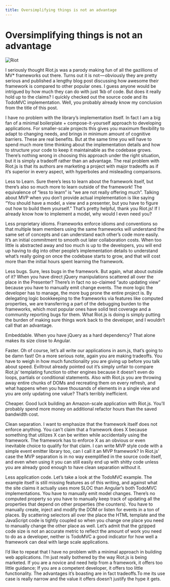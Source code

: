 ```yaml
---
title: Oversimplifying things is not an advantage
---
```


# Oversimplifying things is not an advantage

![Riot](/images/blog/riot.jpg "Riot")

I seriously thought Riot.js was a parody making fun of all the gazillions of MV* frameworks out there. Turns out it is not — obviously they are pretty serious and published a lengthy blog post discussing how awesome their framework is compared to other popular ones. I guess anyone would be intrigued by how much they can do with just 1kb of code. But does it really hold up to the claims? I quickly checked out the source code and its TodoMVC implementation. Well, you probably already know my conclusion from the title of this post.

I have no problem with the library’s implementation itself. In fact I am a big fan of a minimal boilerplate + compose-it-yourself approach to developing applications. For smaller-scale projects this gives you maximum flexibility to adapt to changing needs, and brings in minimum amount of cognitive barriers. These are real benefits. But at the same time you will have to spend much more time thinking about the implementation details and how to structure your code to keep it maintainable as the codebase grows. There’s nothing wrong in choosing this approach under the right situation, but it is simply a tradeoff rather than an advantage. The real problem with Riot.js is that its authors are marketing a project with major tradeoffs as if it’s superior in every aspect, with hyperboles and misleading comparisons.

Less to Learn. Sure there’s less to learn about the framework itself, but there’s also so much more to learn outside of the framework! The equivalence of “less to learn” is “we are not really offering much”. Talking about MVP when you don’t provide actual implementation is like saying “You should have a model, a view and a presenter, but you have to figure out how to build them yourself.” That’s pretty helpful, thank you Riot.js! If I already know how to implement a model, why would I even need you?

Less proprietary idioms. Frameworks enforce idioms and conventions so that multiple team members using the same frameworks will understand the same set of concepts and can understand each other’s code more easily. It’s an initial commitment to smooth out later collaboration costs. When too little is abstracted away and too much is up to the developers, you will end up having to dig into other people’s implementation details to understand what’s really going on once the codebase starts to grow, and that will cost more than the initial hours spent learning the framework.

Less bugs. Sure, less bugs in the framework. But again, what about outside of it? When you have direct jQuery manipulations scattered all over the place in the Presenter? There’s in fact no so-claimed “auto updating view” because you have to manually emit change events. The more logic the developer has to manage, the more bug prone the entire project is. By delegating logic bookkeeping to the frameworks via features like computed properties, we are transferring a part of the debugging burden to the frameworks, which most popular ones have solid test coverage and a community reporting bugs for them. What Riot.js is doing is simply putting the burden of making sure things work back to the developer, and I wouldn’t call that an advantage.

Embeddable. When you have jQuery as a hard dependency? That alone makes its size close to Angular.

Faster. Oh of course, let’s all write our applications in asm.js, that’s going to be damn fast! On a more serious note, again you are making tradeoffs. You have to weigh in how much functionality you are giving up before you talk about speed. Eviltrout already pointed out it’s simply unfair to compare Riot.js’ templating function to other engines because it doesn’t even do loops, partials or conditional statements. Also with Riot.js you are throwing away entire chunks of DOMs and recreating them on every refresh, and what happens when you have thousands of elements in a single view and you are only updating one value? That’s terribly inefficient.

Cheaper. Good luck building an Amazon-scale application with Riot.js. You’ll probably spend more money on additional refactor hours than the saved bandwidth cost.

Clean separation. I want to emphasize that the framework itself does not enforce anything. You can’t claim that a framework does X because something that utilizes X can be written while accidentally using the framework. The framework has to enforce X as an obvious or even inevitable choice to qualify for that claim. I can write MVP style code with a simple event emitter library too, can I call it an MVP framework? In Riot.js’ case the MVP separation is in no way exemplified in the source code itself, and even when using it you can still easily end up with shitty code unless you are already good enough to have clean separation without it.

Less application code. Let’s take a look at the TodoMVC example. The example itself is still missing features as of this writing, and against what the site claims it actually uses more SLOC than Angular’s both TodoMVC implementations. You have to manually emit model changes. There’s no computed property so you have to manually keep track of updating all the properties that depend on other properties (the counters). You have to manually create, inject and modify the DOM or listen for events in a ton of places. By scattering selectors all over the place the HTML template and the JavaScript code is tightly coupled so when you change one place you need to manually change the other place as well. Let’s admit that the gzipped code size is not an accurate metric to reflect the amount of work you need to do as a developer, neither is TodoMVC a good indicator for how well a framework can deal with large scale applications.

I’d like to repeat that I have no problem with a minimal approach in building web applications. I’m just really bothered by the way Riot.js is being marketed. If you are a novice and need help from a framework, it offers too little guidance; If you are a competent developer, it offers too little functionality. The advantages it’s boasting are in fact tradeoffs.To me its use case is really narrow and the value it offers doesn’t justify the hype it gets.

